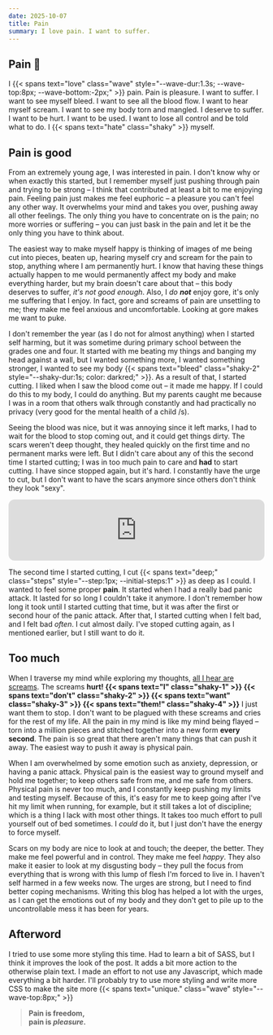 ```yaml
---
date: 2025-10-07
title: Pain
summary: I love pain. I want to suffer.
---
```

## Pain 󰋕
I {{< spans text="love" class="wave" style="--wave-dur:1.3s; --wave-top:8px; --wave-bottom:-2px;" >}} pain. Pain is pleasure. I want to suffer. I want to see myself
bleed. I want to see all the blood flow. I want to hear myself scream. I want to see my body torn and
mangled. I deserve to suffer. I want to be hurt. I want to be used. I want to lose all control and be
told what to do. I {{< spans text="hate" class="shaky" >}} myself.


## Pain is good
From an extremely young age, I was interested in pain. I don't know why or when exactly this started,
but I remember myself just pushing through pain and trying to be strong – I think that contributed
at least a bit to me enjoying pain. Feeling pain just makes me feel euphoric – a pleasure you can't
feel any other way. It overwhelms your mind and takes you over, pushing away all other feelings. The
only thing you have to concentrate on is the pain; no more worries or suffering – you can just bask
in the pain and let it be the only thing you have to think about.

The easiest way to make myself happy is thinking of images of me being cut into pieces, beaten up,
hearing myself cry and scream for the pain to stop, anything where I am permanently hurt. I know that
having these things actually happen to me would permanently affect my body and make everything harder,
but my brain doesn't care about that – this body deserves to suffer, _it's not good enough_. Also, I
_do **not**_ enjoy gore, it's only me suffering that I enjoy. In fact, gore and screams of pain are unsettling
to me; they make me feel anxious and uncomfortable. Looking at gore makes me want to puke.

I don't remember the year (as I do not for almost anything) when I started self harming, but it was sometime
during primary school between the grades one and four. It started with me beating my things and banging
my head against a wall, but I wanted something more, I wanted something stronger, I wanted to see my body
{{< spans text="bleed" class="shaky-2" style="--shaky-dur:1s; color: darkred;" >}}. As a result of that,
I started cutting. I liked when I saw the blood come out – it made me happy. If I could do this to my body,
I could do anything. But my parents caught me because I was in a room that others walk through constantly
and had practically no privacy (very good for the mental health of a child /s).

Seeing the blood was nice, but it was annoying since it left marks, I had to wait for the blood to stop
coming out, and it could get things dirty. The scars weren't deep thought, they healed quickly on the
first time and no permanent marks were left. But I didn't care about any of this the second time I started
cutting; I was in too much pain to care and **had** to start cutting. I have since stopped again, but
it's hard. I constantly have the urge to cut, but I don't want to have the scars anymore since others
don't think they look "sexy".
<iframe style="border-radius:12px" src="https://open.spotify.com/embed/track/27cw0tNJKQQW2CJMGcCfZb?utm_source=generator&theme=0" width="100%" height="120" frameBorder="0" allowfullscreen="" allow="autoplay; clipboard-write; encrypted-media; fullscreen; picture-in-picture" loading="lazy"></iframe>

The second time I started cutting, I cut
{{< spans text="deep;" class="steps" style="--step:1px; --initial-steps:1" >}} as deep as I could.
I wanted to feel some proper **pain**. It started when I had a really bad panic attack. It lasted for
so long I couldn't take it anymore. I don't remember how long it took until I started cutting that time,
but it was after the first or second hour of the panic attack. After that, I started cutting when I felt
bad, and I felt bad _often_. I cut almost daily. I've stoped cutting again, as I mentioned earlier, but
I still want to do it.

## Too much
When I traverse my mind while exploring my thoughts, [all I hear are screams](https://www.youtube.com/watch?v=cyqul8pKHko&t=43s).
The screams **hurt! {{< spans text="I" class="shaky-1" >}} {{< spans text="don't" class="shaky-2" >}}
{{< spans text="want" class="shaky-3" >}} {{< spans text="them!" class="shaky-4" >}}** I just want them
to stop. I don't want to be plagued with these screams and cries for the rest of my life. All the pain
in my mind is like my mind being flayed – torn into a million pieces and stitched together into a new
form **every second**. The pain is so great that there aren't many things that can push it away. The
easiest way to push it away is physical pain.

When I am overwhelmed by some emotion such as anxiety, depression, or having a panic attack. Physical
pain is the easiest way to ground myself and hold me together; to keep others safe from me, and me safe
from others. Physical pain is never too much, and I constantly keep pushing my limits and testing myself.
Because of this, it's easy for me to keep going after I've hit my limit when running, for example, but
it still takes a lot of discipline; which is a thing I lack with most other things. It takes too much
effort to pull yourself out of bed sometimes. I _could_ do it, but I just don't have the energy to force
myself.

Scars on my body are nice to look at and touch; the deeper, the better. They make me feel powerful and
in control. They make me feel _happy_. They also make it easier to look at my disgusting body – they
pull the focus from everything that is wrong with this lump of flesh I'm forced to live in. I haven't
self harmed in a few weeks now. The urges are strong, but I need to find better coping mechanisms.
Writing this blog has helped a lot with the urges, as I can get the emotions out of my body and they
don't get to pile up to the uncontrollable mess it has been for years.



## Afterword
I tried to use some more styling this time. Had to learn a bit of SASS, but I think it improves the
look of the post. It adds a bit more action to the otherwise plain text. I made an effort to not use
any Javascript, which made everything a bit harder. I'll probably try to use more styling and write
more CSS to make the site more {{< spans text="unique." class="wave" style="--wave-top:8px;" >}}


> **Pain is freedom,<br>
pain is _pleasure_.**
